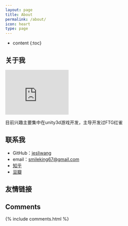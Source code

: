 ```yaml
---
layout: page
title: About
permalink: /about/
icon: heart
type: page
---
```


* content
{:toc}

## 关于我

<iframe src="https://githubbadge.appspot.com/jesliwang?s=1" style="border: 0;height: 142px;width: 200px;overflow: hidden;" frameBorder="0"></iframe>

目前兴趣主要集中在unity3d游戏开发，主导开发过FTG红雀


## 联系我

* GitHub：[jesliwang](https://github.com/jesliwang)
* email：smileking67@gmail.com
* [知乎](https://www.zhihu.com/people/wang-jian-hong-94/)
* [豆瓣](https://www.douban.com/people/jesliwang/)

## 友情链接


## Comments

{% include comments.html %}
